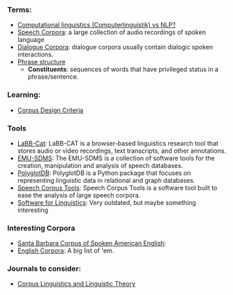### Terms:
* [Computational linguistics (Computerlinguistik) vs NLP?](https://www.quora.com/How-is-computational-linguistics-different-from-natural-language-processing)
* [Speech Corpora](https://web.stanford.edu/dept/linguistics/corpora/material/X_Speech_Corpora.pdf): a large collection of audio recordings of spoken language
* [Dialogue Corpora](http://martinweisser.org/corpora_site/dialogue_corpora.html): dialogue corpora usually contain dialogic spoken interactions.
* [Phrase structure](http://web.mit.edu/norvin/www/24.902/phrasestructure.html)
  * **Constituents**: sequences of words that have privileged status in a phrase/sentence.

### Learning:
* [Corpus Design Criteria](https://www.researchgate.net/publication/242692098_Corpus_Design_Criteria)

### Tools
* [LaBB-Cat](http://labbcat.sourceforge.net/): LaBB-CAT is a browser-based linguistics research tool that stores audio or video recordings, text transcripts, and other annotations.
* [EMU-SDMS](https://ips-lmu.github.io/EMU.html): The EMU-SDMS is a collection of software tools for the creation, manipulation and analysis of speech databases.
* [PolyglotDB](https://github.com/MontrealCorpusTools/PolyglotDB/): PolyglotDB is a Python package that focuses on representing linguistic data in relational and graph databases.
* [Speech Corpus Tools](https://github.com/MontrealCorpusTools/speechcorpustools): Speech Corpus Tools is a software tool built to ease the analysis of large speech corpora.
* [Software for Linguistics](http://martinweisser.org/ling_soft.html): Very outdated, but maybe something interesting

### Interesting Corpora
* [Santa Barbara Corpus of Spoken American English](http://www.linguistics.ucsb.edu/research/santa-barbara-corpus):
* [English Corpora](http://www.corpora4learning.net/resources/corpora.html): A big list of 'em.

### Journals to consider:
* [Corpus Linguistics and Linguistic Theory](https://www.degruyter.com/view/j/cllt)
